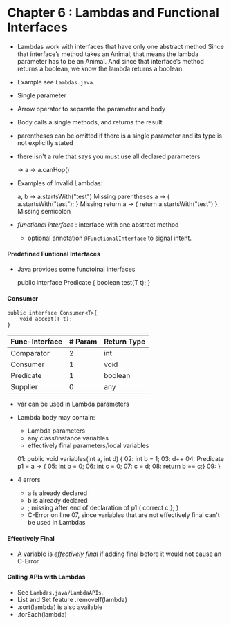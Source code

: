 # Chapter 6 : Lambdas and Functional Interfaces
* Lambdas work with interfaces that have only one abstract method
Since that interface’s method takes an Animal, that means the lambda
parameter has to be an Animal. And since that interface’s method returns a
boolean, we know the lambda returns a boolean.

* Example see `Lambdas.java`.
* Single parameter
* Arrow operator to separate the parameter and body
* Body calls a single methods, and returns the result
* parentheses can be omitted if there is a single parameter and its type is not explicitly stated
* there isn't a rule that says you must use all declared parameters



    <parameter name> -> <body>
    a -> a.canHop()
    
    
* Examples of Invalid Lambdas:


    a, b -> a.startsWith("test")
     Missing parentheses
    a -> { a.startsWith("test"); }
     Missing return
    a -> { return a.startsWith("test") }
     Missing semicolon

* _functional interface_ : interface with one abstract method
    * optional annotation `@FunctionalInterface` to signal intent.
    
    
#### Predefined Funtional Interfaces
* Java provides some functoinal interfaces



    public interface Predicate<T> {
        boolean test(T t);
    }

#### Consumer

    public interface Consumer<T>{
        void accept(T t);
    }
    
    
Func-Interface | # Param | Return Type
---|---|---
Comparator|2|int
Consumer| 1| void
Predicate | 1 | boolean
Supplier | 0 | any

* var can be used in Lambda parameters
* Lambda body may contain:
    * Lambda parameters
    * any class/instance variables
    * effectively final parameters/local variables



     01:  public void variables(int a, int d) {
     02:  int b = 1;
     03:  d++
     04:  Predicate<Integer> p1 = a -> {
     05:  int b = 0;
     06:  int c = 0;
     07:  c = d;
     08:  return b == c;}
     09:  }


* 4 errors
    * a is already declared
    * b is already declared
    * ; missing after end of declaration of p1 ( correct c:}; )
    * C-Error on line 07, since variables that are not effectively final can't be used in Lambdas

    
    
 #### Effectively Final
 * A variable is _effectively final_ if adding final before it would not cause an C-Error
  
  
 #### Calling APIs with Lambdas
 * See `Lambdas.java/LambdaAPIs`.
 * List and Set feature .removeIf(lambda)
 * .sort(lambda) is also available
 * .forEach(lambda)